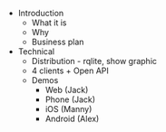 * Introduction
	* What it is
	* Why
	* Business plan
* Technical 
	* Distribution - rqlite, show graphic
	* 4 clients + Open API
	* Demos
		* Web (Jack)
		* Phone (Jack)
		* iOS (Manny)
		* Android (Alex)